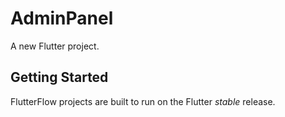 # AdminPanel

A new Flutter project.

## Getting Started

FlutterFlow projects are built to run on the Flutter _stable_ release.

